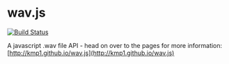# wav.js

[![Build Status](https://travis-ci.org/kmp1/wav.js.svg?branch=master)](https://travis-ci.org/kmp1/wav.js)

A javascript .wav file API - head on over to the pages for more information: [http://kmp1.github.io/wav.js](http://kmp1.github.io/wav.js) 
